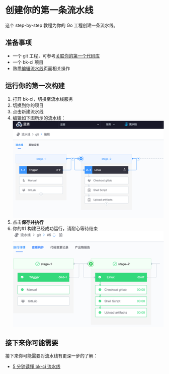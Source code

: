 # 创建你的第一条流水线

这个 step-by-step 教程为你的 Go 工程创建一条流水线。

## 准备事项

- 一个 git 工程，可参考[关联你的第一个代码库](Link-your-first-repo.md)
- 一个 bk-ci 项目
- 熟悉[编辑流水线](../Services/Pipeline/pipeline-edit.md)页面相关操作

## 运行你的第一次构建

1. 打开 bk-ci，切换至流水线服务
2. 切换到你的项目
3. 点击新建流水线
4. 编辑如下图所示的流水线：
   ![a](../aasets/../assets/quickstart_1.png)
5. 点击**保存并执行**
6. 你的#1 构建已经成功运行，请耐心等待结束
   ![a](../aasets/../assets/quickstart_2.png)

## 接下来你可能需要

接下来你可能需要对流水线有更深一步的了解：
- [5 分钟读懂 bk-ci 流水线](../Concepts/Learn-pipeline-in-5min.md)
